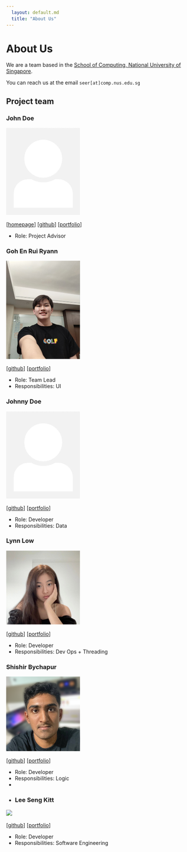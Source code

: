 ```yaml
---
  layout: default.md
  title: "About Us"
---
```


# About Us

We are a team based in the [School of Computing, National University of Singapore](http://www.comp.nus.edu.sg).

You can reach us at the email `seer[at]comp.nus.edu.sg`

## Project team

### John Doe

<img src="images/johndoe.png" width="200px">

[[homepage](http://www.comp.nus.edu.sg/~damithch)]
[[github](https://github.com/johndoe)]
[[portfolio](team/johndoe.md)]

* Role: Project Advisor

### Goh En Rui Ryann

<img src="images/gohenruiryann.png" width="200px">

[[github](http://github.com/ryamgoh)]
[[portfolio](team/gohenruiryann.md)]

* Role: Team Lead
* Responsibilities: UI

### Johnny Doe

<img src="images/johndoe.png" width="200px">

[[github](http://github.com/johndoe)] [[portfolio](team/johndoe.md)]

* Role: Developer
* Responsibilities: Data

### Lynn Low

<img src="images/lynnlow.png" width="200px">

[[github](http://github.com/lynnlow175)]
[[portfolio](team/lynnlow175.md)]

* Role: Developer
* Responsibilities: Dev Ops + Threading

### Shishir Bychapur

<img src="images/shishirbychapur.png" width="200px">

[[github](http://github.com/shishirbychapur)]
[[portfolio](team/shishirbychapur.md)]

* Role: Developer
* Responsibilities: Logic
* 
* ### Lee Seng Kitt

<img src="images/sengkitt.png" width="200px">

[[github](http://github.com/bobscodedump)]
[[portfolio](team/sengkitt.md)]

* Role: Developer
* Responsibilities: Software Engineering
